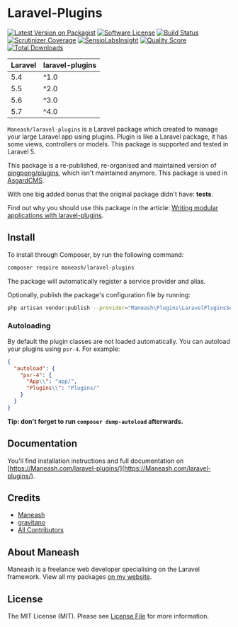 # Laravel-Plugins

[![Latest Version on Packagist](https://img.shields.io/packagist/v/Maneash/laravel-plugins.svg?style=flat-square)](https://packagist.org/packages/Maneash/laravel-plugins)
[![Software License](https://img.shields.io/badge/license-MIT-brightgreen.svg?style=flat-square)](LICENSE.md)
[![Build Status](https://img.shields.io/travis/Maneash/laravel-plugins/master.svg?style=flat-square)](https://travis-ci.org/Maneash/laravel-plugins)
[![Scrutinizer Coverage](https://img.shields.io/scrutinizer/coverage/g/Maneash/laravel-plugins.svg?maxAge=86400&style=flat-square)](https://scrutinizer-ci.com/g/Maneash/laravel-plugins/?branch=master)
[![SensioLabsInsight](https://img.shields.io/sensiolabs/i/25320a08-8af4-475e-a23e-3321f55bf8d2.svg?style=flat-square)](https://insight.sensiolabs.com/projects/25320a08-8af4-475e-a23e-3321f55bf8d2)
[![Quality Score](https://img.shields.io/scrutinizer/g/Maneash/laravel-plugins.svg?style=flat-square)](https://scrutinizer-ci.com/g/Maneash/laravel-plugins)
[![Total Downloads](https://img.shields.io/packagist/dt/Maneash/laravel-plugins.svg?style=flat-square)](https://packagist.org/packages/Maneash/laravel-plugins)

| **Laravel**  |  **laravel-plugins** |
|---|---|
| 5.4  | ^1.0  |
| 5.5  | ^2.0  |
| 5.6  | ^3.0  |
| 5.7  | ^4.0  |

`Maneash/laravel-plugins` is a Laravel package which created to manage your large Laravel app using plugins. Plugin is like a Laravel package, it has some views, controllers or models. This package is supported and tested in Laravel 5.

This package is a re-published, re-organised and maintained version of [pingpong/plugins](https://github.com/pingpong-labs/plugins), which isn't maintained anymore. This package is used in [AsgardCMS](https://asgardcms.com/).

With one big added bonus that the original package didn't have: **tests**.

Find out why you should use this package in the article: [Writing modular applications with laravel-plugins](https://nicolaswidart.com/blog/writing-modular-applications-with-laravel-plugins).

## Install

To install through Composer, by run the following command:

``` bash
composer require maneash/laravel-plugins
```

The package will automatically register a service provider and alias.

Optionally, publish the package's configuration file by running:

``` bash
php artisan vendor:publish --provider="Maneash\Plugins\LaravelPluginsServiceProvider"
```

### Autoloading

By default the plugin classes are not loaded automatically. You can autoload your plugins using `psr-4`. For example:

``` json
{
  "autoload": {
    "psr-4": {
      "App\\": "app/",
      "Plugins\\": "Plugins/"
    }
  }
}
```

**Tip: don't forget to run `composer dump-autoload` afterwards.**

## Documentation

You'll find installation instructions and full documentation on [https://Maneash.com/laravel-plugins/](https://Maneash.com/laravel-plugins/).

## Credits

- [Maneash](https://github.com/Maneash)
- [gravitano](https://github.com/gravitano)
- [All Contributors](../../contributors)

## About Maneash

Maneash is a freelance web developer specialising on the Laravel framework. View all my packages [on my website](https://nicolaswidart.com/projects).


## License

The MIT License (MIT). Please see [License File](LICENSE.md) for more information.
